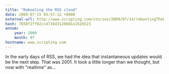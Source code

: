 ```yaml
---
title: "Rebooting the RSS cloud"
date: 2009-07-15 03:57:12 +0000
external-url: http://www.scripting.com/stories/2009/07/14/rebootingTheRssCloud.html
hash: 7658f2ff02cc471643126b01a1526523
annum:
    year: 2009
    month: 07
hostname: www.scripting.com
---
```


In the early days of RSS, we had the idea that instantaneous updates would be the next step. That was 2001. It took a little longer than we thought, but now with "realtime" as...

